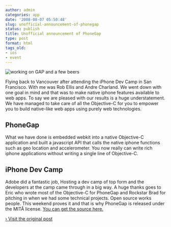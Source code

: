 ```yaml
---
author: admin
categories: app
date: '2008-08-07 05:50:48'
slug: unofficial-announcement-of-phonegap
status: publish
title: Unofficial announcement of PhoneGap
type: post
format: html
tags_old:
- ios
- event
---
```


![working on GAP and a few beers](http://farm4.static.flickr.com/3224/2729124826_39531f2f09.jpg)

Flying back to Vancouver after attending the iPhone Dev Camp in San Francisco. With me was Rob Ellis and Andre Charland. We went down with one goal in mind and that was to make native iphone features available to web apps. To say we are pleased with our results is a huge understatement. We have managed to take care of all the Objective-C for you to empower you to build native-like web apps using purely web technologies.

## PhoneGap

What we have done is embedded webkit into a native Objective-C application and built a javascript API that calls the native iphone functions such as geo location and accelerometer. You now really can write rich iphone applications without writing a single line of Objective-C.

## iPhone Dev Camp

Adobe did a fantastic job, Hosting a dev camp of top form and the developers at the camp came through in a big way. A huge thanks goes to Eric who wrote most of the Objective-C for PhoneGap and Rockstar Brad for pitching in when we had some technical projects. Open source works people. This weekend proves it and that is why PhoneGap is released under the MITÂ license. [You can get the source here.](http://github.com/sintaxi/phonegap/tree/master)

[› Visit the original post](http://blogs.nitobi.com/brock/2008/08/07/unofficial-announcement-of-phonegap/)
